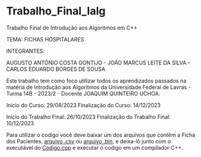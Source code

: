 # Trabalho_Final_Ialg
Trabalho Final de Introdução aos Algoritmos em C++

TEMA: FICHAS HOSPITALARES

INTEGRANTES: 

AUGUSTO ANTÔNIO COSTA GONTIJO - JOÃO MARCUS LEITE DA SILVA - CARLOS EDUARDO BORGES DE SOUSA


Este trabalho tem como foco utilizar todos os aprendizados passados na matéria de Introdução aos Algoritmos da Universidade Federal de Lavras - Turma 14B - 2023/2 - Docente JOAQUIM QUINTEIRO UCHOA.

Inicio do Curso: 29/08/2023
Finalização do Curso: 14/12/2023

Inicio do Trabalho Final: 26/10/2023
Finalização do Trabalho Final: 10/12/2023

Para utilizar o codigo você deve baixar um dos arquivos que contêm a Ficha dos Pacientes, [arquivo .csv](registro.csv) ou [arquivo .bin](registroBinario.bin), e deixa-lô junto com o executável do [Codigo.cpp](Codigo.cpp) e executar o codigo em um compilador C++.
